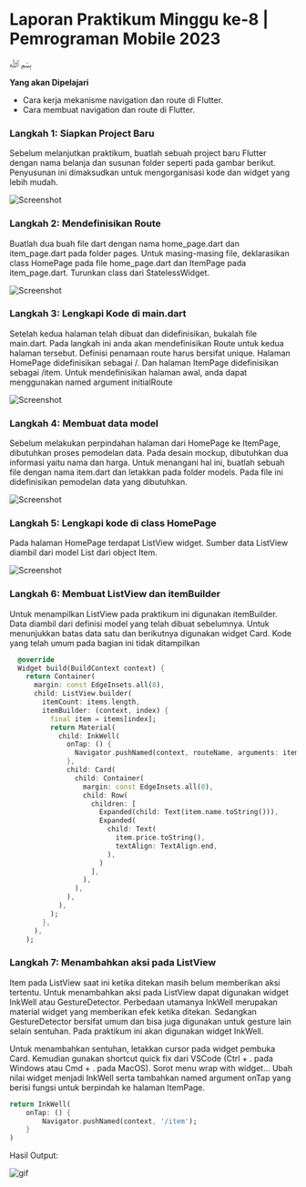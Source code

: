 # Laporan Praktikum Minggu ke-8 | Pemrograman Mobile 2023

بِسْمِ ٱللَّٰهِ

**Yang akan Dipelajari**

- Cara kerja mekanisme navigation dan route di Flutter.
- Cara membuat navigation dan route di Flutter.

### Langkah 1: Siapkan Project Baru
Sebelum melanjutkan praktikum, buatlah sebuah project baru Flutter dengan nama belanja dan susunan folder seperti pada gambar berikut. Penyusunan ini dimaksudkan untuk mengorganisasi kode dan widget yang lebih mudah.

![Screenshot](/Week-08/docs/screenshot/langkah1.PNG)

### Langkah 2: Mendefinisikan Route

Buatlah dua buah file dart dengan nama home_page.dart dan item_page.dart pada folder pages. Untuk masing-masing file, deklarasikan class HomePage pada file home_page.dart dan ItemPage pada item_page.dart. Turunkan class dari StatelessWidget.

![Screenshot](/Week-08/docs/screenshot/langkah2.PNG)


### Langkah 3: Lengkapi Kode di main.dart

Setelah kedua halaman telah dibuat dan didefinisikan, bukalah file main.dart. Pada langkah ini anda akan mendefinisikan Route untuk kedua halaman tersebut. Definisi penamaan route harus bersifat unique. Halaman HomePage didefinisikan sebagai /. Dan halaman ItemPage didefinisikan sebagai /item. Untuk mendefinisikan halaman awal, anda dapat menggunakan named argument initialRoute

![Screenshot](/Week-08/docs/screenshot/langkah3.PNG)


### Langkah 4: Membuat data model

Sebelum melakukan perpindahan halaman dari HomePage ke ItemPage, dibutuhkan proses pemodelan data. Pada desain mockup, dibutuhkan dua informasi yaitu nama dan harga. Untuk menangani hal ini, buatlah sebuah file dengan nama item.dart dan letakkan pada folder models. Pada file ini didefinisikan pemodelan data yang dibutuhkan.

![Screenshot](/Week-08/docs/screenshot/langkah4.PNG)


### Langkah 5: Lengkapi kode di class HomePage

Pada halaman HomePage terdapat ListView widget. Sumber data ListView diambil dari model List dari object Item.

![Screenshot](/Week-08/docs/screenshot/langkah5.PNG)

### Langkah 6: Membuat ListView dan itemBuilder

Untuk menampilkan ListView pada praktikum ini digunakan itemBuilder. Data diambil dari definisi model yang telah dibuat sebelumnya. Untuk menunjukkan batas data satu dan berikutnya digunakan widget Card. Kode yang telah umum pada bagian ini tidak ditampilkan

```dart
  @override
  Widget build(BuildContext context) {
    return Container(
      margin: const EdgeInsets.all(8),
      child: ListView.builder(
        itemCount: items.length,
        itemBuilder: (context, index) {
          final item = items[index];
          return Material(
            child: InkWell(
              onTap: () {
                Navigator.pushNamed(context, routeName, arguments: item);
              },
              child: Card(
                child: Container(
                  margin: const EdgeInsets.all(8),
                  child: Row(
                    children: [
                      Expanded(child: Text(item.name.toString())),
                      Expanded(
                        child: Text(
                          item.price.toString(),
                          textAlign: TextAlign.end,
                        ),
                      )
                    ],
                  ),
                ),
              ),
            ),
          );
        },
      ),
    );
```

### Langkah 7: Menambahkan aksi pada ListView

Item pada ListView saat ini ketika ditekan masih belum memberikan aksi tertentu. Untuk menambahkan aksi pada ListView dapat digunakan widget InkWell atau GestureDetector. Perbedaan utamanya InkWell merupakan material widget yang memberikan efek ketika ditekan. Sedangkan GestureDetector bersifat umum dan bisa juga digunakan untuk gesture lain selain sentuhan. Pada praktikum ini akan digunakan widget InkWell.

Untuk menambahkan sentuhan, letakkan cursor pada widget pembuka Card. Kemudian gunakan shortcut quick fix dari VSCode (Ctrl + . pada Windows atau Cmd + . pada MacOS). Sorot menu wrap with widget... Ubah nilai widget menjadi InkWell serta tambahkan named argument onTap yang berisi fungsi untuk berpindah ke halaman ItemPage.

```dart
return InkWell(
    onTap: () {
        Navigator.pushNamed(context, '/item');
    }
)
```

Hasil Output: <br>

![gif](/Week-08/docs/screenshot/praktikum.gif)

